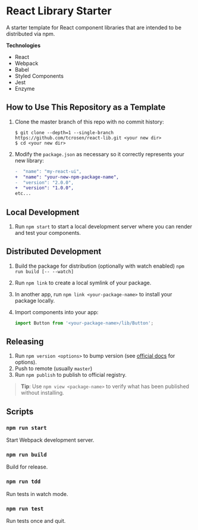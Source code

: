 # React Library Starter

A starter template for React component libraries that are intended to be distributed via npm.

**Technologies**

* React
* Webpack
* Babel
* Styled Components
* Jest
* Enzyme

## How to Use This Repository as a Template

1.  Clone the master branch of this repo with no commit history:

    ```
    $ git clone --depth=1 --single-branch https://github.com/tcrosen/react-lib.git <your new dir>
    $ cd <your new dir>
    ```

1.  Modify the `package.json` as necessary so it correctly represents your new library:

    ```diff
    -  "name": "my-react-ui",
    +  "name": "your-new-npm-package-name",
    -  "version": "2.0.0",
    +  "version": "1.0.0",
    etc...
    ```

## Local Development

1.  Run `npm start` to start a local development server where you can render and test your components.

## Distributed Development

1.  Build the package for distribution (optionally with watch enabled) `npm run build [-- --watch]`
1.  Run `npm link` to create a local symlink of your package.
1.  In another app, run `npm link <your-package-name>` to install your package locally.
1.  Import components into your app:

    ```js
    import Button from '<your-package-name>/lib/Button';
    ```

## Releasing

1. Run `npm version <options>` to bump version (see [official docs](https://docs.npmjs.com/cli/version) for options).
1. Push to remote (usually `master`)
1. Run `npm publish` to publish to official registry.

> **Tip**: Use `npm view <package-name>` to verify what has been published without installing.

## Scripts

### `npm run start`

Start Webpack development server.

### `npm run build`

Build for release.

### `npm run tdd`

Run tests in watch mode.

### `npm run test`

Run tests once and quit.
